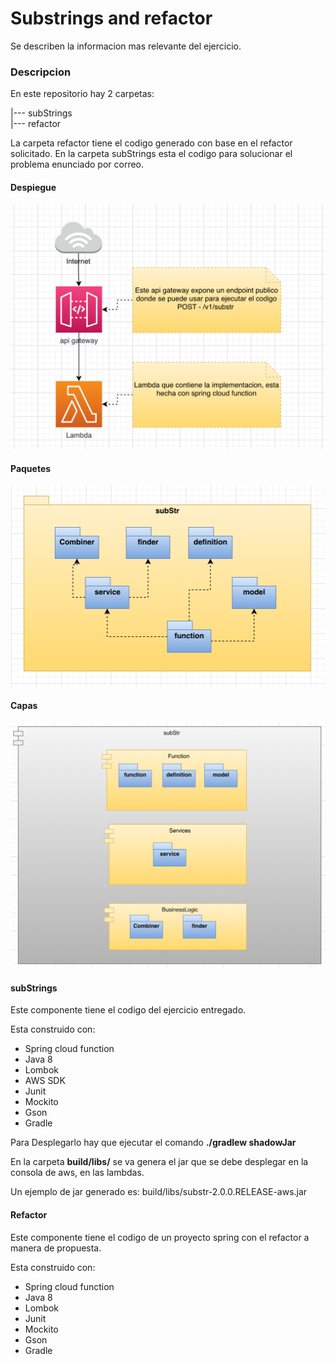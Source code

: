 # Substrings and refactor

Se describen la informacion mas relevante del ejercicio.




### Descripcion 

En este repositorio hay 2 carpetas:

  |--- subStrings  
  |--- refactor
  
 La carpeta refactor tiene el codigo generado con base en el refactor solicitado.
 En la carpeta subStrings esta el codigo para solucionar el problema enunciado por correo.
 
 #### Despiegue
 
 ![](images/despliegue.png)
 
  #### Paquetes
 ![](images/packages.png)
 
  #### Capas
 ![](images/layer.png)
  
#### subStrings

 Este componente tiene el codigo del ejercicio entregado.
 
 
 Esta construido con:
  - Spring cloud function
  - Java 8
  - Lombok
  - AWS SDK
  - Junit
  - Mockito 
  - Gson
  - Gradle
  
   Para Desplegarlo hay que ejecutar el comando
   **./gradlew shadowJar** 
   
   En la carpeta **build/libs/** se va genera el jar que se debe desplegar 
   en la consola de aws, en las lambdas.
   
   Un ejemplo de jar generado es: build/libs/substr-2.0.0.RELEASE-aws.jar
   
#### Refactor
    
Este componente tiene el codigo de un proyecto spring con el refactor  a manera de propuesta.

Esta construido con:
 - Spring cloud function
 - Java 8
 - Lombok
 - Junit
 - Mockito 
 - Gson
 - Gradle
   
   
